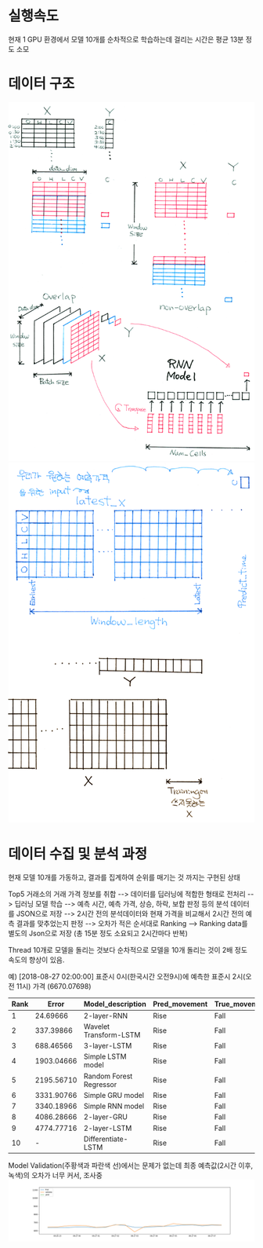 # 실행속도  

현재 1 GPU 환경에서 모델 10개를 순차적으로 학습하는데 걸리는 시간은 평균 13분 정도 소모

# 데이터 구조  

![alt_text](./Images/data_structure_0001.png)
![alt_text](./Images/data_structure_0002.png)

# 데이터 수집 및 분석 과정

현재 모델 10개를 가동하고, 결과를 집계하여 순위를 매기는 것 까지는 구현된 상태  

Top5 거래소의 거래 가격 정보를 취합 --> 데이터를 딥러닝에 적합한 형태로 전처리 --> 딥러닝 모델 학습 --> 예측 시간, 예측 가격, 상승, 하락, 보합 판정 등의 분석 데이터를 JSON으로 저장 --> 2시간 전의 분석데이터와 현재 가격을 비교해서 2시간 전의 예측 결과를 맞추었는지 판정 --> 오차가 적은 순서대로 Ranking --> Ranking data를 별도의 Json으로 저장 (총 15분 정도 소요되고 2시간마다 반복) 

Thread 10개로 모델을 돌리는 것보다 순차적으로 모델을 10개 돌리는 것이 2배 정도 속도의 향상이 있음.  


예) [2018-08-27 02:00:00] 표준시 0시(한국시간 오전9시)에 예측한 표준시 2시(오전 11시) 가격 (6670.07698)  

|Rank|Error       |  Model_description      |Pred_movement  | True_movement         |  Pred_price |
|--- | ---------  | ---------------------   | ------------- | ------------ | ----------- |
| 1 |    24.69666|          2-layer-RNN    |      Rise     |Fall|  6737.10700|
| 2  | 337.39866  |  Wavelet Transform-LSTM |      Rise     |Fall|  7049.80900 |
| 3 |  688.46566 |          3-layer-LSTM   |       Rise    |Fall| 7400.87600  |
| 4 | 1903.04666 |    Simple LSTM model    |      Rise     |Fall| 8615.45700  | 
| 5 | 2195.56710 | Random Forest Regressor |       Rise    |Fall|  8907.97744 |
| 6  |  3331.90766|     Simple GRU model    |       Rise    |Fall|  10044.31800|
| 7  | 3340.18966 |      Simple RNN model   |     Rise      |Fall|  10052.60000|
| 8  | 4086.28666 |          2-layer-GRU    |      Rise     |Fall| 10798.69700 |
| 9  | 4774.77716 |   2-layer-LSTM          |  Rise         | Fall      | 11487.18750 |
| 10  | - |   Differentiate-LSTM    |  Rise         |Fall|  +196.44441  |


Model Validation(주황색과 파란색 선)에서는 문제가 없는데 최종 예측값(2시간 이후, 녹색)의 오차가 너무 커서, 조사중
![alt_text](./Images/Model_05_pred.png)  





  

